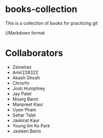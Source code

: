 # books-collection
This is a collection of books for practicing git

//Markdown format 

# Collaborators 
* Zeinelrez
* Amir228322
* Akash Ghosh
* Chrisrfn
* Josh Humphrey
* Jay Patel
* Nisarg Barot
* Manpreet Kaur
* Uyen Pham
* Sehar Talat
* Jaskirat Kaur
* Young lim Ko Park
* Jasleen Bains

